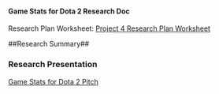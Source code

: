 #### Game Stats for Dota 2 Research Doc ####

Research Plan Worksheet: [Project 4 Research Plan Worksheet](https://docs.google.com/document/d/1p6-ZqREAQfb5_mrIe4zK7pwVAqhjRo2JVliXQyusAq8/edit?usp=sharing)

##Research Summary##








### Research Presentation ###
[Game Stats for Dota 2 Pitch](https://docs.google.com/presentation/d/1Vwcd7KTDA7OwmKzvlVH4AxscOImJ_0lsC9JZ7jDJw1U/edit?usp=sharing)